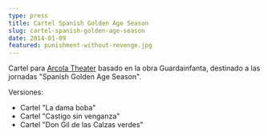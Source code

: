 ```yaml
---
type: press
title: Cartel Spanish Golden Age Season
slug: cartel-spanish-golden-age-season
date: 2014-01-09
featured: punishment-without-revenge.jpg
---
```


Cartel para [Arcola Theater](https://www.arcolatheatre.com/) basado en la obra
Guardainfanta, destinado a las jornadas "Spanish Golden Age Season".

Versiones:

- Cartel "La dama boba"
- Cartel "Castigo sin venganza"
- Cartel "Don Gil de las Calzas verdes"
